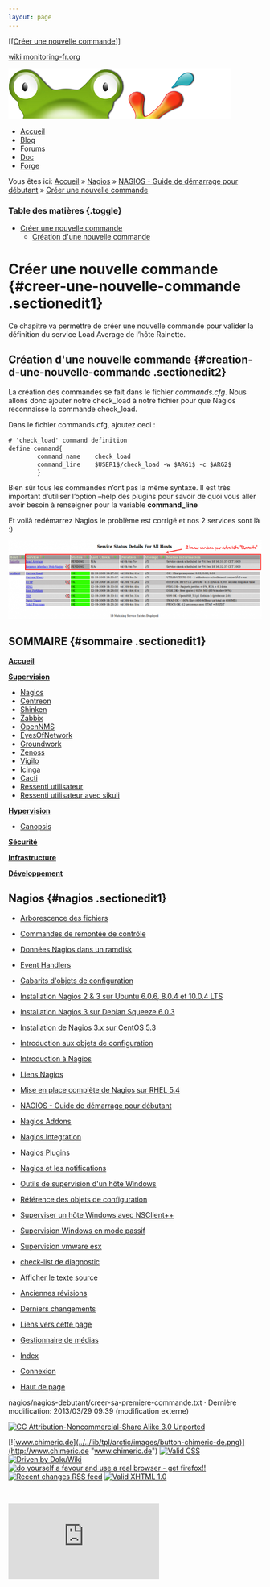 ```yaml
---
layout: page
---
```


[[[Créer une nouvelle
commande](creer-sa-premiere-commande@do=backlink.html)]]

[wiki monitoring-fr.org](../../start.html "[ALT+H]")

![Logo Monitoring](../../lib/tpl/arctic/images/logo_monitoring.png)

-   [Accueil](../../index.html "Cliquez pour revenir |  l'accueil")
-   [Blog](http://www.monitoring-fr.org "Blog & News")
-   [Forums](http://forums.monitoring-fr.org "Forums")
-   [Doc](http://doc.monitoring-fr.org "Doc")
-   [Forge](https://github.com/monitoring-fr "Forge")

Vous êtes ici: [Accueil](../../start.html "start") »
[Nagios](../start.html "nagios:start") » [NAGIOS - Guide de démarrage
pour débutant](start.html "nagios:nagios-debutant:start") » [Créer une
nouvelle
commande](creer-sa-premiere-commande.html "nagios:nagios-debutant:creer-sa-premiere-commande")

### Table des matières {.toggle}

-   [Créer une nouvelle
    commande](creer-sa-premiere-commande.html#creer-une-nouvelle-commande)
    -   [Création d'une nouvelle
        commande](creer-sa-premiere-commande.html#creation-d-une-nouvelle-commande)

Créer une nouvelle commande {#creer-une-nouvelle-commande .sectionedit1}
===========================

Ce chapitre va permettre de créer une nouvelle commande pour valider la
définition du service Load Average de l’hôte Rainette.

Création d'une nouvelle commande {#creation-d-une-nouvelle-commande .sectionedit2}
--------------------------------

La création des commandes se fait dans le fichier *commands.cfg*. Nous
allons donc ajouter notre check\_load à notre fichier pour que Nagios
reconnaisse la commande check\_load.

Dans le fichier commands.cfg, ajoutez ceci :

~~~~ {.code}
# 'check_load' command definition
define command{
        command_name    check_load
        command_line    $USER1$/check_load -w $ARG1$ -c $ARG2$
        }
~~~~

Bien sûr tous les commandes n’ont pas la même syntaxe. Il est très
important d’utiliser l’option –help des plugins pour savoir de quoi vous
aller avoir besoin à renseigner pour la variable **command\_line**

Et voilà redémarrez Nagios le problème est corrigé et nos 2 services
sont là :)

[![](../../assets/media/nagios/nagios-debutant/nouveaux-services.png@w=700)](../../_detail/nagios/nagios-debutant/nouveaux-services.png@id=nagios%253Anagios-debutant%253Acreer-sa-premiere-commande.html "nagios:nagios-debutant:nouveaux-services.png")

SOMMAIRE {#sommaire .sectionedit1}
--------

**[Accueil](../../start.html "start")**

**[Supervision](../../supervision/start.html "supervision:start")**

-   [Nagios](../start.html "nagios:start")
-   [Centreon](../../centreon/start.html "centreon:start")
-   [Shinken](../../shinken/start.html "shinken:start")
-   [Zabbix](../../zabbix/start.html "zabbix:start")
-   [OpenNMS](../../opennms/start.html "opennms:start")
-   [EyesOfNetwork](../../eyesofnetwork/start.html "eyesofnetwork:start")
-   [Groundwork](../../groundwork/start.html "groundwork:start")
-   [Zenoss](../../zenoss/start.html "zenoss:start")
-   [Vigilo](../../vigilo/start.html "vigilo:start")
-   [Icinga](../../icinga/start.html "icinga:start")
-   [Cacti](../../cacti/start.html "cacti:start")
-   [Ressenti
    utilisateur](../../supervision/eue/start.html "supervision:eue:start")
-   [Ressenti utilisateur avec
    sikuli](../../sikuli/eue/start.html "sikuli:eue:start")

**[Hypervision](../../hypervision/start.html "hypervision:start")**

-   [Canopsis](../../canopsis/start.html "canopsis:start")

**[Sécurité](../../securite/start.html "securite:start")**

**[Infrastructure](../../infra/start.html "infra:start")**

**[Développement](../../dev/start.html "dev:start")**

Nagios {#nagios .sectionedit1}
------

-   [Arborescence des
    fichiers](../installation-layout.html "nagios:installation-layout")
-   [Commandes de remontée de
    contrôle](../ocsp-ochp.html "nagios:ocsp-ochp")
-   [Données Nagios dans un ramdisk](../ramdisk.html "nagios:ramdisk")
-   [Event Handlers](../event_handlers.html "nagios:event_handlers")
-   [Gabarits d'objets de
    configuration](../templates.html "nagios:templates")
-   [Installation Nagios 2 & 3 sur Ubuntu 6.0.6, 8.0.4 et 10.0.4
    LTS](../ubuntu-install.html "nagios:ubuntu-install")
-   [Installation Nagios 3 sur Debian Squeeze
    6.0.3](../debian-install.html "nagios:debian-install")
-   [Installation de Nagios 3.x sur CentOS
    5.3](../nagios-centos-install.html "nagios:nagios-centos-install")
-   [Introduction aux objets de
    configuration](../configobjects.html "nagios:configobjects")
-   [Introduction à
    Nagios](../nagios-introduction.html "nagios:nagios-introduction")
-   [Liens Nagios](../links.html "nagios:links")
-   [Mise en place complète de Nagios sur RHEL
    5.4](../mise-en-place-complete-nagios-sur-rhel-5.4/start.html "nagios:mise-en-place-complete-nagios-sur-rhel-5.4:start")
-   [NAGIOS - Guide de démarrage pour
    débutant](start.html "nagios:nagios-debutant:start")
-   [Nagios Addons](../addons/start.html "nagios:addons:start")
-   [Nagios
    Integration](../integration/start.html "nagios:integration:start")
-   [Nagios Plugins](../plugins/start.html "nagios:plugins:start")
-   [Nagios et les
    notifications](../notifications.html "nagios:notifications")
-   [Outils de supervision d'un hôte
    Windows](../windows-client.html "nagios:windows-client")
-   [Référence des objets de
    configuration](../objects-reference.html "nagios:objects-reference")
-   [Superviser un hôte Windows avec
    NSClient++](../nagios-nsclient-host.html "nagios:nagios-nsclient-host")
-   [Supervision Windows en mode
    passif](../supervision-windows-passif.html "nagios:supervision-windows-passif")
-   [Supervision vmware esx](../vmware_esx.html "nagios:vmware_esx")
-   [check-list de diagnostic](../debug.html "nagios:debug")

-   [Afficher le texte
    source](creer-sa-premiere-commande@do=edit&rev=0.html "Afficher le texte source [V]")
-   [Anciennes
    révisions](creer-sa-premiere-commande@do=revisions.html "Anciennes révisions [O]")
-   [Derniers
    changements](creer-sa-premiere-commande@do=recent.html "Derniers changements [R]")
-   [Liens vers cette
    page](creer-sa-premiere-commande@do=backlink.html "Liens vers cette page")
-   [Gestionnaire de
    médias](creer-sa-premiere-commande@do=media.html "Gestionnaire de médias")
-   [Index](creer-sa-premiere-commande@do=index.html "Index [X]")
-   [Connexion](creer-sa-premiere-commande@do=login&sectok=6bca6bdf16f8880de3d6d3649db89a26.html "Connexion")
-   [Haut de
    page](creer-sa-premiere-commande.html#dokuwiki__top "Haut de page [T]")

nagios/nagios-debutant/creer-sa-premiere-commande.txt · Dernière
modification: 2013/03/29 09:39 (modification externe)

[![CC Attribution-Noncommercial-Share Alike 3.0
Unported](../../lib/images/license/button/cc-by-nc-sa.png)](http://creativecommons.org/licenses/by-nc-sa/3.0/)

[![www.chimeric.de](../../lib/tpl/arctic/images/button-chimeric-de.png)](http://www.chimeric.de "www.chimeric.de")
[![Valid
CSS](../../lib/tpl/arctic/images/button-css.png)](http://jigsaw.w3.org/css-validator/check/referer "Valid CSS")
[![Driven by
DokuWiki](../../lib/tpl/arctic/images/button-dw.png)](http://wiki.splitbrain.org/wiki:dokuwiki "Driven by DokuWiki")
[![do yourself a favour and use a real browser - get
firefox!!](../../lib/tpl/arctic/images/button-firefox.png)](http://www.firefox-browser.de "do yourself a favour and use a real browser - get firefox")
[![Recent changes RSS
feed](../../lib/tpl/arctic/images/button-rss.png)](../../feed.php "Recent changes RSS feed")
[![Valid XHTML
1.0](../../lib/tpl/arctic/images/button-xhtml.png)](http://validator.w3.org/check/referer "Valid XHTML 1.0")

![](../../lib/exe/indexer.php@id=nagios%253Anagios-debutant%253Acreer-sa-premiere-commande&1424859573)

![](http://analytics.monitoring-fr.org/piwik.php?idsite=2)
